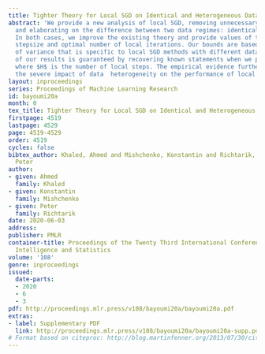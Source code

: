 ```yaml
---
title: Tighter Theory for Local SGD on Identical and Heterogeneous Data
abstract: 'We provide a new analysis of local SGD, removing unnecessary assumptions
  and elaborating on the difference between two data regimes: identical and heterogeneous.
  In both cases, we improve the existing theory and provide values of the optimal
  stepsize and optimal number of local iterations. Our bounds are based on a new notion
  of variance that is specific to local SGD methods with different data. The tightness
  of our results is guaranteed by recovering known statements when we plug $H=1$,
  where $H$ is the number of local steps. The empirical evidence further validates
  the severe impact of data  heterogeneity on the performance of local SGD.'
layout: inproceedings
series: Proceedings of Machine Learning Research
id: bayoumi20a
month: 0
tex_title: Tighter Theory for Local SGD on Identical and Heterogeneous Data
firstpage: 4519
lastpage: 4529
page: 4519-4529
order: 4519
cycles: false
bibtex_author: Khaled, Ahmed and Mishchenko, Konstantin and Richtarik,
  Peter
author:
- given: Ahmed 
  family: Khaled
- given: Konstantin
  family: Mishchenko
- given: Peter
  family: Richtarik
date: 2020-06-03
address: 
publisher: PMLR
container-title: Proceedings of the Twenty Third International Conference on Artificial
  Intelligence and Statistics
volume: '108'
genre: inproceedings
issued:
  date-parts:
  - 2020
  - 6
  - 3
pdf: http://proceedings.mlr.press/v108/bayoumi20a/bayoumi20a.pdf
extras:
- label: Supplementary PDF
  link: http://proceedings.mlr.press/v108/bayoumi20a/bayoumi20a-supp.pdf
# Format based on citeproc: http://blog.martinfenner.org/2013/07/30/citeproc-yaml-for-bibliographies/
---
```

